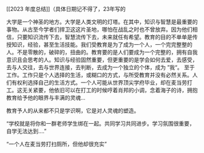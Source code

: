 [[2023 年度总结]]（具体日期记不得了，23年写的

 大学是一个神圣的地方。大学是人类文明的灯塔。在其中，知识与智慧是最重要的事物。从古至今学者们捍卫这这片圣地，哪怕在战乱之时也不曾放弃。因为他们相信，只要知识流传下去，智慧流传下去，未来就任有希望。教育的目的不单单是传授知识，经验，甚至生活技能。我们受教育是为了成为一个人，一个完完整整的人。不是零散的，破碎的，扭曲的。教育要的是人们要成为一个完整的，拥有自我意识且会思考的人。知识与经验固然重要，但更重要的是学会如何去爱，去感受，去与人交往，去与世界连接，去判断，去成为一个独立的个体，成为 ”我“。
  至于工作。工作只是个人选择的生活，或糊口的方式，与所受教育并没有必然关系。人们有权利选择自己的生活方式。一个人可能从世界顶尖学府毕业，却在麦当劳打工。这无关紧要，他依旧可以在打工的时候哼着肖邦的小调，念着海子的诗，拥抱教育给予他的眼界与丰满的灵魂...

  教育予人的从来都不只是学识啊，它是对人灵魂的塑造。
  




“学校就是将你和一群老师学生绑在一起。共同学习共同进步。学习氛围很重要，自学无法达到….”

“一个人在麦当劳打扫厕所，但他却很充实”